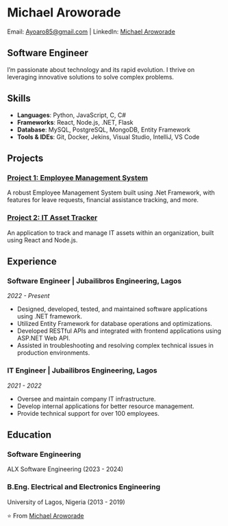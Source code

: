 # Michael Aroworade
Email: [Ayoaro85@gmail.com](mailto:michael@example.com) | LinkedIn: [Michael Aroworade](www.linkedin.com/in/michael-aroworade-60411b145)
## Software Engineer

<!-- ![Profile Image](https://drive.google.com/drive/folders/17mIESmaGaY-XlqmSyyWPVrCQrR7mOr70) -->

I’m passionate about technology and its rapid evolution. I thrive on leveraging innovative solutions to solve complex problems.

## Skills
- **Languages**: Python, JavaScript, C, C#
- **Frameworks**: React, Node.js, .NET, Flask
- **Database**: MySQL, PostgreSQL, MongoDB, Entity Framework
- **Tools & IDEs**: Git, Docker, Jekins, Visual Studio, IntelliJ, VS Code

## Projects
### [Project 1: Employee Management System]()
A robust Employee Management System built using .Net Framework, with features for leave requests, financial assistance tracking, and more.

### [Project 2: IT Asset Tracker]()
An application to track and manage IT assets within an organization, built using React and Node.js.

## Experience
### Software Engineer | Jubailibros Engineering, Lagos
*2022 - Present*
- Designed, developed, tested, and maintained software applications using .NET framework.
- Utilized Entity Framework for database operations and optimizations.
- Developed RESTful APIs and integrated with frontend applications using ASP.NET Web API.
- Assisted in troubleshooting and resolving complex technical issues in production environments.

### IT Engineer | Jubailibros Engineering, Lagos
*2021 - 2022*
- Oversee and maintain company IT infrastructure.
- Develop internal applications for better resource management.
- Provide technical support for over 100 employees.

## Education

### Software Engineering
ALX Software Engineering (2023 - 2024)

### B.Eng. Electrical and Electronics Engineering
University of Lagos, Nigeria (2013 - 2019)


⭐️ From [Michael Aroworade](https://github.com/Mikearoworade)
<!--
**mikearoworade/mikearoworade** is a ✨ _special_ ✨ repository because its `README.md` (this file) appears on your GitHub profile.

Here are some ideas to get you started:

- 🔭 I’m currently working on ...
- 🌱 I’m currently learning ...
- 👯 I’m looking to collaborate on ...
- 🤔 I’m looking for help with ...
- 💬 Ask me about ...
- 📫 How to reach me: ...
- 😄 Pronouns: ...
- ⚡ Fun fact: ...
-->
